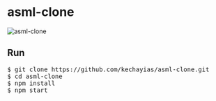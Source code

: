 # asml-clone

![asml-clone](https://user-images.githubusercontent.com/70820055/169587702-ed216c90-0926-4d3e-94ff-1ac1ac631f6e.gif)

## Run
<pre>
$ git clone https://github.com/kechayias/asml-clone.git
$ cd asml-clone
$ npm install
$ npm start 
</pre>
